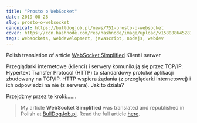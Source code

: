 ```yaml
---
title: "Prosto o WebSocket"
date: 2019-08-28
slug: prosto-o-websocket
canonical: https://bulldogjob.pl/news/751-prosto-o-websocket
cover: https://cdn.hashnode.com/res/hashnode/image/upload/v1580886452838/uPaIpXuG9.png
tags: websockets, webdevelopment, javascript, nodejs, webdev
---
```


Polish translation of article [WebSocket Simplified](https://iamshadmirza.hashnode.dev/websocket-simplified-cjxjzcu0m002i3hs1eewt2p80)
Klient i serwer

Przeglądarki internetowe (klienci) i serwery komunikują się przez TCP/IP. Hypertext Transfer Protocol (HTTP) to standardowy protokół aplikacji zbudowany na TCP/IP. HTTP wspiera żądania (z przeglądarki internetowej) i ich odpowiedzi na nie (z serwera).
Jak to działa?

Przejdźmy przez te kroki:......

>My article **WebSocket Simplified** was translated and republished in Polish at [BullDogJob.pl](https://bulldogjob.pl). Read the full article [here](https://bulldogjob.pl/news/751-prosto-o-websocket).
